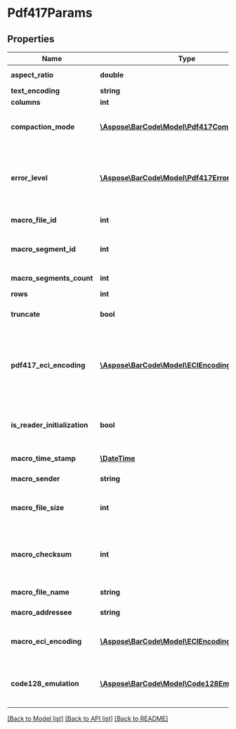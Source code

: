 # Pdf417Params

## Properties
Name | Type | Description | Notes
------------ | ------------- | ------------- | -------------
**aspect_ratio** | **double** | Height/Width ratio of 2D BarCode module. | [optional] 
**text_encoding** | **string** | Encoding of codetext. | [optional] 
**columns** | **int** | Columns count. | [optional] 
**compaction_mode** | [**\Aspose\BarCode\Model\Pdf417CompactionMode**](Pdf417CompactionMode.md) | Pdf417 symbology type of BarCode&#39;s compaction mode. Default value: Pdf417CompactionMode.Auto. | [optional] 
**error_level** | [**\Aspose\BarCode\Model\Pdf417ErrorLevel**](Pdf417ErrorLevel.md) | Pdf417 symbology type of BarCode&#39;s error correction level ranging from level0 to level8, level0 means no error correction info, level8 means best error correction which means a larger picture. | [optional] 
**macro_file_id** | **int** | Macro Pdf417 barcode&#39;s file ID. Used for MacroPdf417. | [optional] 
**macro_segment_id** | **int** | Macro Pdf417 barcode&#39;s segment ID, which starts from 0, to MacroSegmentsCount - 1. | [optional] 
**macro_segments_count** | **int** | Macro Pdf417 barcode segments count. | [optional] 
**rows** | **int** | Rows count. | [optional] 
**truncate** | **bool** | Whether Pdf417 symbology type of BarCode is truncated (to reduce space). | [optional] 
**pdf417_eci_encoding** | [**\Aspose\BarCode\Model\ECIEncodings**](ECIEncodings.md) | Extended Channel Interpretation Identifiers. It is used to tell the barcode reader details about the used references for encoding the data in the symbol. Current implementation consists all well known charset encodings. | [optional] 
**is_reader_initialization** | **bool** | Used to instruct the reader to interpret the data contained within the symbol as programming for reader initialization | [optional] 
**macro_time_stamp** | [**\DateTime**](\DateTime.md) | Macro Pdf417 barcode time stamp | [optional] 
**macro_sender** | **string** | Macro Pdf417 barcode sender name | [optional] 
**macro_file_size** | **int** | Macro Pdf417 file size. The file size field contains the size in bytes of the entire source file | [optional] 
**macro_checksum** | **int** | Macro Pdf417 barcode checksum. The checksum field contains the value of the 16-bit (2 bytes) CRC checksum using the CCITT-16 polynomial | [optional] 
**macro_file_name** | **string** | Macro Pdf417 barcode file name | [optional] 
**macro_addressee** | **string** | Macro Pdf417 barcode addressee name | [optional] 
**macro_eci_encoding** | [**\Aspose\BarCode\Model\ECIEncodings**](ECIEncodings.md) | Extended Channel Interpretation Identifiers. Applies for Macro PDF417 text fields. | [optional] 
**code128_emulation** | [**\Aspose\BarCode\Model\Code128Emulation**](Code128Emulation.md) | Function codeword for Code 128 emulation. Applied for MicroPDF417 only. Ignored for PDF417 and MacroPDF417 barcodes. | [optional] 

[[Back to Model list]](../../README.md#documentation-for-models) [[Back to API list]](../../README.md#documentation-for-api-endpoints) [[Back to README]](../../README.md)


